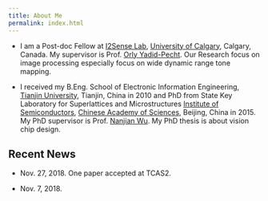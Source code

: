 ```yaml
---
title: About Me
permalink: index.html
---
```

- I am a Post-doc Fellow at [I2Sense Lab](https://ucalgary.ca/i2sense/), [University of Calgary](https://www.ucalgary.ca/), Calgary, Canada. My supervisor is Prof. [Orly Yadid-Pecht](https://www.ucalgary.ca/i2sense/yadid_pecht_biography). Our Research focus on image processing especially focus on wide dynamic range tone mapping.

- I received my B.Eng. School of Electronic Information Engineering, [Tianjin University](http://www.tju.edu.cn/english/), Tianjin, China in 2010 and PhD from State Key Laboratory for Superlattices and Microstructures  [Institute of Semiconductors](http://english.semi.cas.cn/), [Chinese Academy of Sciences](http://english.cas.cn/), Beijing, China in 2015. My PhD supervisor is Prof. [Nanjian Wu](http://lab.semi.ac.cn/yanjiusheng/contents/1323/124591.html). My PhD thesis is about vision chip design.


## Recent News

- Nov. 27, 2018. One paper accepted at TCAS2.

- Nov. 7, 2018.
